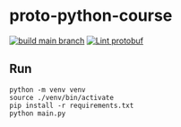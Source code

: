 # proto-python-course
[![build main branch](https://github.com/Clement-Jean/proto-python-course/actions/workflows/build.yml/badge.svg)](https://github.com/Clement-Jean/proto-python-course/actions/workflows/build.yml) [![Lint protobuf](https://github.com/Clement-Jean/proto-python-course/actions/workflows/lint.yml/badge.svg)](https://github.com/Clement-Jean/proto-python-course/actions/workflows/lint.yml)

## Run

```
python -m venv venv
source ./venv/bin/activate
pip install -r requirements.txt
python main.py 
```
